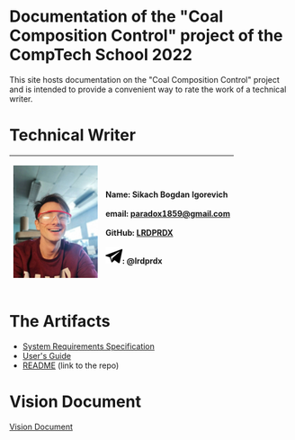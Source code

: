 # Documentation of the "Coal Composition Control" project of the CompTech School 2022

This site hosts documentation on the "Coal Composition Control" project and is intended to provide a convenient way to rate the
work of a technical writer.

# Technical Writer

|<p float="center"><img src="diagrams/bogdan.png" width="150px;"/>|<br>Name: Sikach Bogdan Igorevich</br><br>email: paradox1859@gmail.com</br><br>GitHub: [LRDPRDX](https://github.com/LRDPRDX)</br><br>![tg](diagrams/tg.png): @lrdprdx</br>|
| :---: |:--- |

# The Artifacts

* [System Requirements Specification](srs/srs.md)
* [User's Guide](users_guide/users_numbered.md)
* [README](https://github.com/comptech-winter-school/coal-composition-control) (link to the repo)

# Vision Document

[Vision Document](vision_document/vision_numbered.md)
